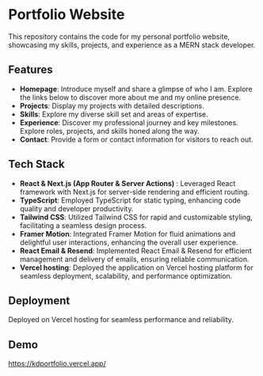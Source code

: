 
# Portfolio Website

This repository contains the code for my personal portfolio website, showcasing my skills, projects, and experience as a MERN  stack developer.


## Features

- **Homepage**: Introduce myself and share a glimpse of who I am. Explore the links below to discover more about me and my online presence.
- **Projects**: Display my projects with detailed descriptions.
- **Skills**: Explore my diverse skill set and areas of expertise.
- **Experience**: Discover my professional journey and key milestones. Explore roles, projects, and skills honed along the way.
- **Contact**: Provide a form or contact information for visitors to reach out.
## Tech Stack

- **React & Next.js (App Router & Server Actions)** : Leveraged React framework with Next.js for server-side rendering and efficient routing.
- **TypeScript**: Employed TypeScript for static typing, enhancing code quality and developer productivity.
- **Tailwind CSS**: Utilized Tailwind CSS for rapid and customizable styling, facilitating a seamless design process.
- **Framer Motion**: Integrated Framer Motion for fluid animations and delightful user interactions, enhancing the overall user experience.
- **React Email & Resend**: Implemented React Email & Resend for efficient management and delivery of emails, ensuring reliable communication.
- **Vercel hosting**: Deployed the application on Vercel hosting platform for seamless deployment, scalability, and performance optimization.


## Deployment

Deployed on Vercel hosting for seamless performance and reliability.

## Demo

https://kdportfolio.vercel.app/
